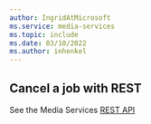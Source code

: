 ```yaml
---
author: IngridAtMicrosoft
ms.service: media-services 
ms.topic: include
ms.date: 03/10/2022
ms.author: inhenkel
---
```


## Cancel a job with REST

See the Media Services [REST API](/rest/api/media/jobs/cancel-job)
